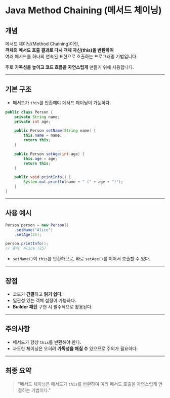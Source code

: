 # Java Method Chaining (메서드 체이닝)

## 개념

메서드 체이닝(Method Chaining)이란,  
**객체의 메서드 호출 결과로 다시 객체 자신(this)을 반환하여**  
여러 메서드를 하나의 연속된 표현으로 호출하는 프로그래밍 기법입니다.

주로 **가독성을 높이고 코드 흐름을 자연스럽게** 만들기 위해 사용합니다.

---

## 기본 구조

- 메서드가 `this`를 반환해야 메서드 체이닝이 가능하다.

```java
public class Person {
    private String name;
    private int age;

    public Person setName(String name) {
        this.name = name;
        return this;
    }

    public Person setAge(int age) {
        this.age = age;
        return this;
    }

    public void printInfo() {
        System.out.println(name + " (" + age + ")");
    }
}
```

---

## 사용 예시

```java
Person person = new Person()
    .setName("Alice")
    .setAge(25);

person.printInfo();
// 출력: Alice (25)
```

- `setName()`이 `this`를 반환하므로, 바로 `setAge()`를 이어서 호출할 수 있다.

---

## 장점

- 코드가 **간결**하고 **읽기 쉽다**.
- 일관성 있는 객체 설정이 가능하다.
- **Builder 패턴** 구현 시 필수적으로 활용된다.

---

## 주의사항

- 메서드가 항상 `this`를 반환해야 한다.
- 과도한 체이닝은 오히려 **가독성을 해칠 수** 있으므로 주의가 필요하다.

---

## 최종 요약

> "메서드 체이닝은 메서드가 `this`를 반환하여 여러 메서드 호출을 자연스럽게 연결하는 기법이다."
